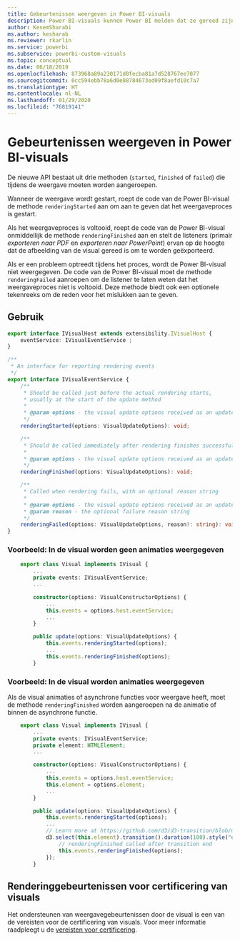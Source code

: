 ```yaml
---
title: Gebeurtenissen weergeven in Power BI-visuals
description: Power BI-visuals kunnen Power BI melden dat ze gereed zijn om te worden geëxporteerd naar Power Point of PDF.
author: KesemSharabi
ms.author: kesharab
ms.reviewer: rkarlin
ms.service: powerbi
ms.subservice: powerbi-custom-visuals
ms.topic: conceptual
ms.date: 06/18/2019
ms.openlocfilehash: 873968a89a230171d8fecba81a7d528767ee7077
ms.sourcegitcommit: 0cc594ebb78a6d0e88784673ed09f8aefd10c7a7
ms.translationtype: HT
ms.contentlocale: nl-NL
ms.lasthandoff: 01/29/2020
ms.locfileid: "76819141"
---
```

# <a name="render-events-in-power-bi-visuals"></a>Gebeurtenissen weergeven in Power BI-visuals

De nieuwe API bestaat uit drie methoden (`started`, `finished` of `failed`) die tijdens de weergave moeten worden aangeroepen.

Wanneer de weergave wordt gestart, roept de code van de Power BI-visual de methode `renderingStarted` aan om aan te geven dat het weergaveproces is gestart.

Als het weergaveproces is voltooid, roept de code van de Power BI-visual onmiddellijk de methode `renderingFinished` aan en stelt de listeners (primair *exporteren naar PDF* en *exporteren naar PowerPoint*) ervan op de hoogte dat de afbeelding van de visual gereed is om te worden geëxporteerd.

Als er een probleem optreedt tijdens het proces, wordt de Power BI-visual niet weergegeven. De code van de Power BI-visual moet de methode `renderingFailed` aanroepen om de listener te laten weten dat het weergaveproces niet is voltooid. Deze methode biedt ook een optionele tekenreeks om de reden voor het mislukken aan te geven.

## <a name="usage"></a>Gebruik

```typescript
export interface IVisualHost extends extensibility.IVisualHost {
    eventService: IVisualEventService ;
}

/**
 * An interface for reporting rendering events
 */
export interface IVisualEventService {
    /**
     * Should be called just before the actual rendering starts, 
     * usually at the start of the update method
     *
     * @param options - the visual update options received as an update parameter
     */
    renderingStarted(options: VisualUpdateOptions): void;

    /**
     * Should be called immediately after rendering finishes successfully
     * 
     * @param options - the visual update options received as an update parameter
     */
    renderingFinished(options: VisualUpdateOptions): void;

    /**
     * Called when rendering fails, with an optional reason string
     * 
     * @param options - the visual update options received as an update parameter
     * @param reason - the optional failure reason string
     */
    renderingFailed(options: VisualUpdateOptions, reason?: string): void;
}
```

### <a name="sample-the-visual-displays-no-animations"></a>Voorbeeld: In de visual worden geen animaties weergegeven

```typescript
    export class Visual implements IVisual {
        ...
        private events: IVisualEventService;
        ...

        constructor(options: VisualConstructorOptions) {
            ...
            this.events = options.host.eventService;
            ...
        }

        public update(options: VisualUpdateOptions) {
            this.events.renderingStarted(options);
            ...
            this.events.renderingFinished(options);
        }
```

### <a name="sample-the-visual-displays-animations"></a>Voorbeeld: In de visual worden animaties weergegeven

Als de visual animaties of asynchrone functies voor weergave heeft, moet de methode `renderingFinished` worden aangeroepen na de animatie of binnen de asynchrone functie.

```typescript
    export class Visual implements IVisual {
        ...
        private events: IVisualEventService;
        private element: HTMLElement;
        ...

        constructor(options: VisualConstructorOptions) {
            ...
            this.events = options.host.eventService;
            this.element = options.element;
            ...
        }

        public update(options: VisualUpdateOptions) {
            this.events.renderingStarted(options);
            ...
            // Learn more at https://github.com/d3/d3-transition/blob/master/README.md#transition_end
            d3.select(this.element).transition().duration(100).style("opacity","0").end().then(() => {
                // renderingFinished called after transition end
                this.events.renderingFinished(options);
            });
        }
```

## <a name="rendering-events-for-visual-certification"></a>Renderinggebeurtenissen voor certificering van visuals

Het ondersteunen van weergavegebeurtenissen door de visual is een van de vereisten voor de certificering van visuals. Voor meer informatie raadpleegt u de [vereisten voor certificering](https://docs.microsoft.com/power-bi/power-bi-custom-visuals-certified?#certification-requirements).
